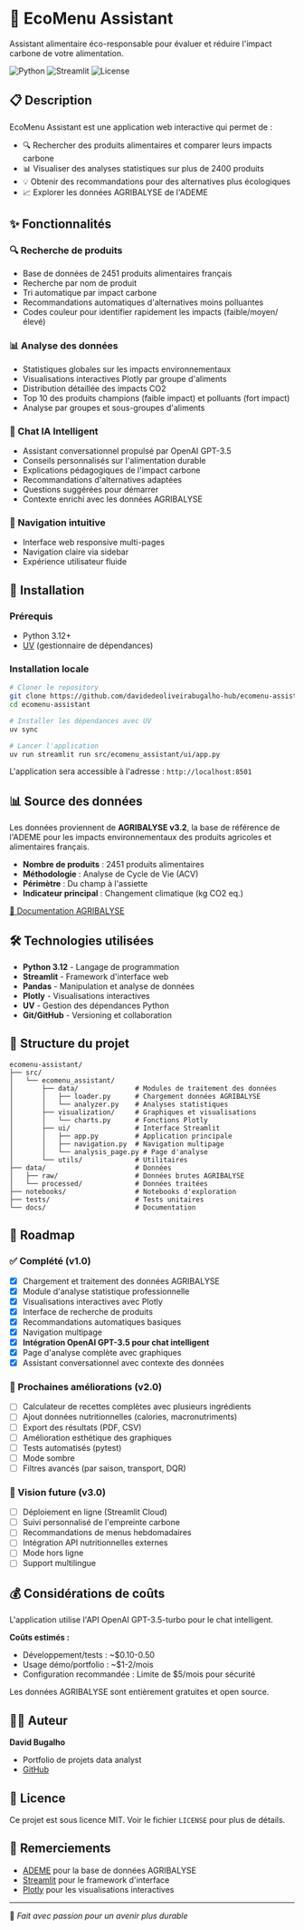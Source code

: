 # 🌱 EcoMenu Assistant

Assistant alimentaire éco-responsable pour évaluer et réduire l'impact carbone de votre alimentation.

![Python](https://img.shields.io/badge/python-3.12-blue)
![Streamlit](https://img.shields.io/badge/streamlit-1.49-red)
![License](https://img.shields.io/badge/license-MIT-green)

## 📋 Description

EcoMenu Assistant est une application web interactive qui permet de :
- 🔍 Rechercher des produits alimentaires et comparer leurs impacts carbone
- 📊 Visualiser des analyses statistiques sur plus de 2400 produits
- 💡 Obtenir des recommandations pour des alternatives plus écologiques
- 📈 Explorer les données AGRIBALYSE de l'ADEME

## ✨ Fonctionnalités

### 🔍 Recherche de produits
- Base de données de 2451 produits alimentaires français
- Recherche par nom de produit
- Tri automatique par impact carbone
- Recommandations automatiques d'alternatives moins polluantes
- Codes couleur pour identifier rapidement les impacts (faible/moyen/élevé)

### 📊 Analyse des données
- Statistiques globales sur les impacts environnementaux
- Visualisations interactives Plotly par groupe d'aliments
- Distribution détaillée des impacts CO2
- Top 10 des produits champions (faible impact) et polluants (fort impact)
- Analyse par groupes et sous-groupes d'aliments

### 💬 Chat IA Intelligent
- Assistant conversationnel propulsé par OpenAI GPT-3.5
- Conseils personnalisés sur l'alimentation durable
- Explications pédagogiques de l'impact carbone
- Recommandations d'alternatives adaptées
- Questions suggérées pour démarrer
- Contexte enrichi avec les données AGRIBALYSE

### 🧭 Navigation intuitive
- Interface web responsive multi-pages
- Navigation claire via sidebar
- Expérience utilisateur fluide

## 🚀 Installation

### Prérequis
- Python 3.12+
- [UV](https://github.com/astral-sh/uv) (gestionnaire de dépendances)

### Installation locale
```bash
# Cloner le repository
git clone https://github.com/davidedeoliveirabugalho-hub/ecomenu-assistant.git
cd ecomenu-assistant

# Installer les dépendances avec UV
uv sync

# Lancer l'application
uv run streamlit run src/ecomenu_assistant/ui/app.py
```

L'application sera accessible à l'adresse : `http://localhost:8501`

## 📊 Source des données

Les données proviennent de **AGRIBALYSE v3.2**, la base de référence de l'ADEME pour les impacts environnementaux des produits agricoles et alimentaires français.

- **Nombre de produits** : 2451 produits alimentaires
- **Méthodologie** : Analyse de Cycle de Vie (ACV)
- **Périmètre** : Du champ à l'assiette
- **Indicateur principal** : Changement climatique (kg CO2 eq.)

[📖 Documentation AGRIBALYSE](https://doc.agribalyse.fr/)

## 🛠️ Technologies utilisées

- **Python 3.12** - Langage de programmation
- **Streamlit** - Framework d'interface web
- **Pandas** - Manipulation et analyse de données
- **Plotly** - Visualisations interactives
- **UV** - Gestion des dépendances Python
- **Git/GitHub** - Versioning et collaboration

## 📁 Structure du projet
```
ecomenu-assistant/
├── src/
│   └── ecomenu_assistant/
│       ├── data/              # Modules de traitement des données
│       │   ├── loader.py      # Chargement données AGRIBALYSE
│       │   └── analyzer.py    # Analyses statistiques
│       ├── visualization/     # Graphiques et visualisations
│       │   └── charts.py      # Fonctions Plotly
│       ├── ui/                # Interface Streamlit
│       │   ├── app.py         # Application principale
│       │   ├── navigation.py  # Navigation multipage
│       │   └── analysis_page.py # Page d'analyse
│       └── utils/             # Utilitaires
├── data/                      # Données
│   ├── raw/                   # Données brutes AGRIBALYSE
│   └── processed/             # Données traitées
├── notebooks/                 # Notebooks d'exploration
├── tests/                     # Tests unitaires
└── docs/                      # Documentation
```

## 🎯 Roadmap

### ✅ Complété (v1.0)
- [x] Chargement et traitement des données AGRIBALYSE
- [x] Module d'analyse statistique professionnelle
- [x] Visualisations interactives avec Plotly
- [x] Interface de recherche de produits
- [x] Recommandations automatiques basiques
- [x] Navigation multipage
- [x] **Intégration OpenAI GPT-3.5 pour chat intelligent**
- [x] Page d'analyse complète avec graphiques
- [x] Assistant conversationnel avec contexte des données

### 🚧 Prochaines améliorations (v2.0)
- [ ] Calculateur de recettes complètes avec plusieurs ingrédients
- [ ] Ajout données nutritionnelles (calories, macronutriments)
- [ ] Export des résultats (PDF, CSV)
- [ ] Amélioration esthétique des graphiques
- [ ] Tests automatisés (pytest)
- [ ] Mode sombre
- [ ] Filtres avancés (par saison, transport, DQR)

### 🌟 Vision future (v3.0)
- [ ] Déploiement en ligne (Streamlit Cloud)
- [ ] Suivi personnalisé de l'empreinte carbone
- [ ] Recommandations de menus hebdomadaires
- [ ] Intégration API nutritionnelles externes
- [ ] Mode hors ligne
- [ ] Support multilingue

## 💰 Considérations de coûts

L'application utilise l'API OpenAI GPT-3.5-turbo pour le chat intelligent. 

**Coûts estimés :**
- Développement/tests : ~$0.10-0.50
- Usage démo/portfolio : ~$1-2/mois
- Configuration recommandée : Limite de $5/mois pour sécurité

Les données AGRIBALYSE sont entièrement gratuites et open source.

## 👨‍💻 Auteur

**David Bugalho**
- Portfolio de projets data analyst
- [GitHub](https://github.com/davidedeoliveirabugalho-hub)

## 📄 Licence

Ce projet est sous licence MIT. Voir le fichier `LICENSE` pour plus de détails.

## 🙏 Remerciements

- [ADEME](https://www.ademe.fr/) pour la base de données AGRIBALYSE
- [Streamlit](https://streamlit.io/) pour le framework d'interface
- [Plotly](https://plotly.com/) pour les visualisations interactives

---

💚 *Fait avec passion pour un avenir plus durable*